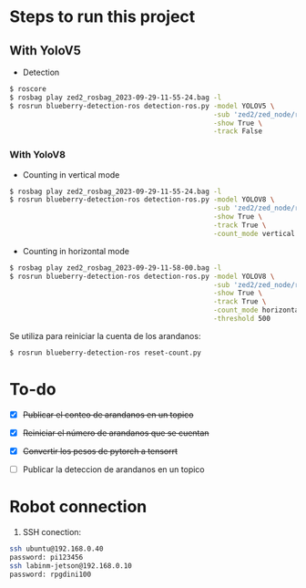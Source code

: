 # Steps to run this project

## With YoloV5

- Detection

```bash
$ roscore
$ rosbag play zed2_rosbag_2023-09-29-11-55-24.bag -l
$ rosrun blueberry-detection-ros detection-ros.py -model YOLOV5 \
                                                  -sub 'zed2/zed_node/right/image_rect_color/compressed' \
                                                  -show True \
                                                  -track False
```

### With YoloV8

- Counting in vertical mode

```bash
$ rosbag play zed2_rosbag_2023-09-29-11-55-24.bag -l
$ rosrun blueberry-detection-ros detection-ros.py -model YOLOV8 \
                                                  -sub 'zed2/zed_node/right/image_rect_color/compressed' \
                                                  -show True \
                                                  -track True \
                                                  -count_mode vertical
```

- Counting in horizontal mode

```bash
$ rosbag play zed2_rosbag_2023-09-29-11-58-00.bag -l
$ rosrun blueberry-detection-ros detection-ros.py -model YOLOV8 \
                                                  -sub 'zed2/zed_node/right/image_rect_color/compressed' \
                                                  -show True \
                                                  -track True \
                                                  -count_mode horizontal \
                                                  -threshold 500
```

Se utiliza para reiniciar la cuenta de los arandanos:

```bash
$ rosrun blueberry-detection-ros reset-count.py
```

# To-do
- [x] ~~Publicar el conteo de arandanos en un topico~~
- [x] ~~Reiniciar el número de arandanos que se cuentan~~
- [x] ~~Convertir los pesos de pytorch a tensorrt~~
- [ ] Publicar la deteccion de arandanos en un topico


# Robot connection

1. SSH conection:

```bash
ssh ubuntu@192.168.0.40
password: pi123456
ssh labinm-jetson@192.168.0.10
password: rpgdini100
```



